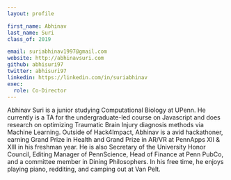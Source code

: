 ```yaml
---
layout: profile

first_name: Abhinav 
last_name: Suri
class_of: 2019

email: suriabhinav1997@gmail.com
website: http://abhinavsuri.com
github: abhisuri97
twitter: abhisuri97
linkedin: https://linkedin.com/in/suriabhinav
exec:
  role: Co-Director
---
```


Abhinav Suri is a junior studying Computational Biology at UPenn. He currently is a TA for the undergraduate-led course on Javascript and does research on optimizing Traumatic Brain Injury diagnosis methods via Machine Learning. Outside of Hack4Impact, Abhinav is a avid hackathoner, earning Grand Prize in Health and Grand Prize in AR/VR at PennApps XII & XIII in his freshman year. He is also Secretary of the University Honor Council, Editing Manager of PennScience, Head of Finance at Penn PubCo, and a committee member in  Dining Philosophers. In his free time, he enjoys playing piano, redditing, and camping out at Van Pelt.
